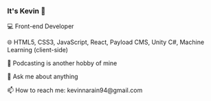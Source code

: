 ### It's Kevin 👋

💻 Front-end Developer
<p>
🌐  HTML5, CSS3, JavaScript, React, Payload CMS, Unity C#, Machine Learning (client-side)
<p>
<p>
🌱 Podcasting is another hobby of mine
<p>
<p>
💬 Ask me about anything
<p>
📫 How to reach me: kevinnarain94@gmail.com

